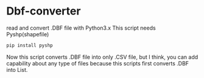# Dbf-converter
read and convert .DBF file with Python3.x
This script needs Pyshp(shapefile)

```python
pip install pyshp
```

Now this script converts .DBF file into only .CSV file, but I think, you can add capability about any type of files because this scripts first converts .DBF into List.
